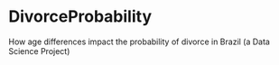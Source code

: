 # DivorceProbability
How age differences impact the probability of divorce in Brazil (a Data Science Project)
